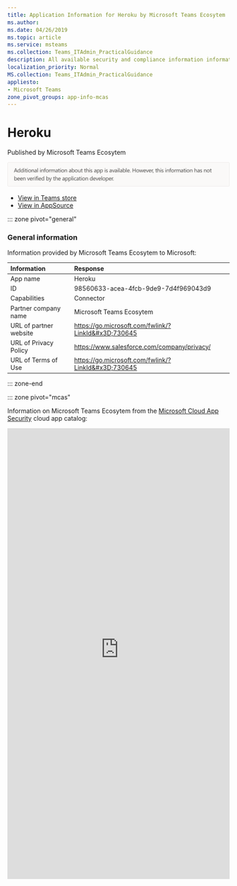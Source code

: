```yaml
---
title: Application Information for Heroku by Microsoft Teams Ecosytem
ms.author: 
ms.date: 04/26/2019
ms.topic: article
ms.service: msteams
ms.collection: Teams_ITAdmin_PracticalGuidance
description: All available security and compliance information information for Heroku, its data handling policies, its Microsoft Cloud App Security app catalog information, and security/compliance information in the CSA STAR registry.
localization_priority: Normal
MS.collection: Teams_ITAdmin_PracticalGuidance
appliesto:
- Microsoft Teams
zone_pivot_groups: app-info-mcas
---
```

# Heroku

Published by Microsoft Teams Ecosytem

![Non-attested image](./images/unattested.png)

* <a href="https://teams.microsoft.com/l/app/98560633-acea-4fcb-9de9-7d4f969043d9" target="_blank">View in Teams store</a>
* <a href="https://appsource.microsoft.com/en-us/product/office/WA104381546" target="_blank">View in AppSource</a>

::: zone pivot="general"

### General information

Information provided by Microsoft Teams Ecosytem to Microsoft:

| **Information** | **Response** |
|:----------------|:-------------|
| App name | Heroku |
| ID | 98560633-acea-4fcb-9de9-7d4f969043d9 |
| Capabilities | Connector |
| Partner company name | Microsoft Teams Ecosytem |
| URL of partner website | <https://go.microsoft.com/fwlink/?LinkId&#x3D;730645> |
| URL of Privacy Policy | <https://www.salesforce.com/company/privacy/> |
| URL of Terms of Use | <https://go.microsoft.com/fwlink/?LinkId&#x3D;730645> |

::: zone-end


::: zone pivot="mcas"

Information on Microsoft Teams Ecosytem from the [Microsoft Cloud App Security](https://www.microsoft.com/en-us/enterprise-mobility-security/cloud-app-security) cloud app catalog:

<iframe height='1020' title='Microsoft Cloud App Security Information' src='https://3ca685143b5b46b4b0e5266dadf2e97c.codepen.website/#/dashboard/13909' frameborder='no'  style='width: 100%;'>

<a href="https://3ca685143b5b46b4b0e5266dadf2e97c.codepen.website/#/dashboard/13909" target="_blank">View in a new tab</a>

::: zone-end

